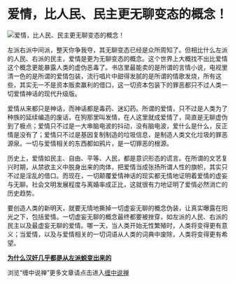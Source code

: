 爱情，比人民、民主更无聊变态的概念！
====

			

                                               

![爱情，比人民、民主更无聊变态的概念！](http://simg.sinajs.cn/blog7style/images/common/sg_trans.gif)

                                               

                                               

   左派右派中间派，整天你争我夺，其无聊变态已经是众所周知了。但相比什么左派的人民、右派的民主，爱情是更为无聊变态的概念。这个世界上大概找不出比爱情这个概念更能暴露人类的虚伪恶毒了。书店里最能卖的是所谓的言情小说，电视里清一色的是所谓的爱情包装，流行唱片中甜得发腻的是所谓的情歌发烧，所有这些，其实无一不是资本贩卖赢利的借口，这一切资本包装下的罪恶都只不过人类一切爱情神话的现代升级版。  
  
  爱情从来都只是神话，而神话都是毒药、迷幻药。所谓的爱情，只不过是人类为了种族的延续编造的废话，在狗那里叫发情，在人这里就成爱情了，简直是无聊虚伪到了极点；爱情只不过是一大串脑电波的抖动，没有脑电波，爱什么是什么，反正情是没有了；爱情只不过是基因复制制造的垃圾信息，是制造人类文化垃圾的罪恶源泉。一切与爱情相关的东西都如鸦片，是一切罪恶的根源。  
  
 历史上，爱情如民主、自由、平等、人民，都是意识形态的谎言。在所谓的文艺复兴时期，从禁欲主义中脱身出来的肉体，把爱情当成张扬所谓人性的旗帜，其实只不过是淫乱的借口。而现在，一切颠覆爱情神话的现实都无情地证明着爱情的虚妄与无聊。社会文明发展程度与离婚率成正比，这就很有力地证明了爱情必然消亡的历史趋势。  
  
 要创造人类的新明天，就要无情地撕掉一切虚妄无聊的概念伪装，让真实曝露在阳光之下，包括爱情。一切虚妄无聊的概念最终都要被挫穿，如左派的人民、右派的民主以及最虚妄无聊的爱情。哪一天，当人类开始无性繁殖时，人类将变得更有意义；当爱情，以及与爱情相关的一切词语从人类的词典中废除，人类将变得更有希望。

[**为什么汉奸几乎都是从左派蜕变出来的**](http://blog.sina.com.cn/u/486e105c0100042x)

浏览“缠中说禅”更多文章请点击进入[缠中说禅](http://blog.sina.com.cn/m/chzhshch)   

